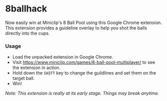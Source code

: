 # 8ballhack
Now easily win at Miniclip's 8 Ball Pool using this Google Chrome extension. This extension provides a guideline overlay to help you shot the balls directly into the cups.

### **Usage**
 * Load the unpacked extension in Google Chrome.
 * Visit https://www.miniclip.com/games/8-ball-pool-multiplayer/ to see the extension in action.
 * Hold down the `SHIFT` key to change the guildlines and set them on the target ball.
 * Win!

_Note: This extension is really at its early stage. Things may break anytime._
